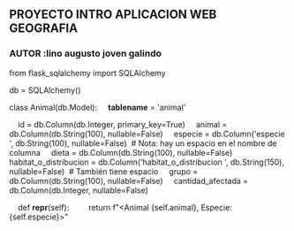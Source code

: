 ## PROYECTO INTRO APLICACION WEB GEOGRAFIA 
### AUTOR :lino augusto joven galindo 



from flask_sqlalchemy import SQLAlchemy

db = SQLAlchemy()

class Animal(db.Model):
    __tablename__ = 'animal'

    id = db.Column(db.Integer, primary_key=True)
    animal = db.Column(db.String(100), nullable=False)
    especie = db.Column('especie ', db.String(100), nullable=False)  # Nota: hay un espacio en el nombre de columna
    dieta = db.Column(db.String(100), nullable=False)
    habitat_o_distribucion = db.Column('habitat_o_distribucion ', db.String(150), nullable=False)  # También tiene espacio
    grupo = db.Column(db.String(100), nullable=False)
    cantidad_afectada = db.Column(db.Integer, nullable=False)

    def __repr__(self):
        return f"<Animal {self.animal}, Especie: {self.especie}>"
